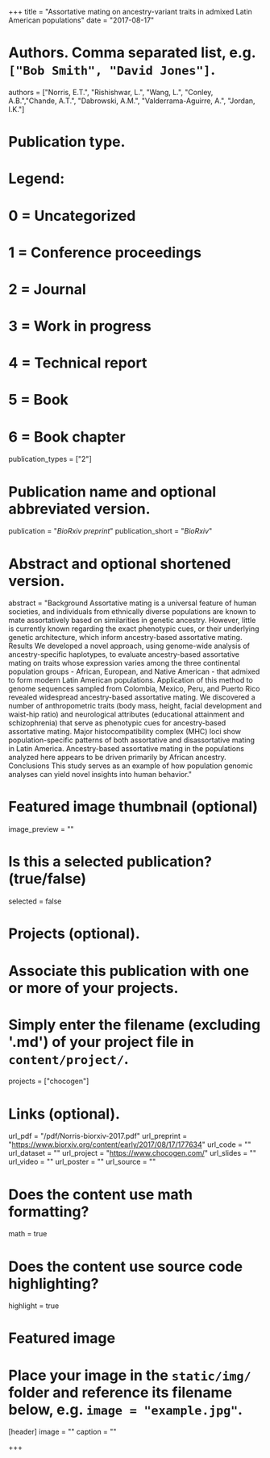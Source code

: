 +++
title = "Assortative mating on ancestry-variant traits in admixed Latin American populations"
date = "2017-08-17"

# Authors. Comma separated list, e.g. `["Bob Smith", "David Jones"]`.
authors = ["Norris, E.T.", "Rishishwar, L.", "Wang, L.", "Conley, A.B.","Chande, A.T.", "Dabrowski, A.M.", "Valderrama-Aguirre, A.", "Jordan, I.K."]
# Publication type.
# Legend:
# 0 = Uncategorized
# 1 = Conference proceedings
# 2 = Journal
# 3 = Work in progress
# 4 = Technical report
# 5 = Book
# 6 = Book chapter
publication_types = ["2"]

# Publication name and optional abbreviated version.
publication = "*BioRxiv preprint*"
publication_short = "*BioRxiv*"

# Abstract and optional shortened version.
abstract = "Background Assortative mating is a universal feature of human societies, and individuals from ethnically diverse populations are known to mate assortatively based on similarities in genetic ancestry. However, little is currently known regarding the exact phenotypic cues, or their underlying genetic architecture, which inform ancestry-based assortative mating. Results We developed a novel approach, using genome-wide analysis of ancestry-specific haplotypes, to evaluate ancestry-based assortative mating on traits whose expression varies among the three continental population groups - African, European, and Native American - that admixed to form modern Latin American populations. Application of this method to genome sequences sampled from Colombia, Mexico, Peru, and Puerto Rico revealed widespread ancestry-based assortative mating. We discovered a number of anthropometric traits (body mass, height, facial development and waist-hip ratio) and neurological attributes (educational attainment and schizophrenia) that serve as phenotypic cues for ancestry-based assortative mating. Major histocompatibility complex (MHC) loci show population-specific patterns of both assortative and disassortative mating in Latin America. Ancestry-based assortative mating in the populations analyzed here appears to be driven primarily by African ancestry. Conclusions This study serves as an example of how population genomic analyses can yield novel insights into human behavior."

# Featured image thumbnail (optional)
image_preview = ""

# Is this a selected publication? (true/false)
selected = false

# Projects (optional).
#   Associate this publication with one or more of your projects.
#   Simply enter the filename (excluding '.md') of your project file in `content/project/`.
projects = ["chocogen"]

# Links (optional).
url_pdf = "/pdf/Norris-biorxiv-2017.pdf"
url_preprint = "https://www.biorxiv.org/content/early/2017/08/17/177634"
url_code = ""
url_dataset = ""
url_project = "https://www.chocogen.com/"
url_slides = ""
url_video = ""
url_poster = ""
url_source = ""

# Does the content use math formatting?
math = true

# Does the content use source code highlighting?
highlight = true

# Featured image
# Place your image in the `static/img/` folder and reference its filename below, e.g. `image = "example.jpg"`.
[header]
image = ""
caption = ""

+++

